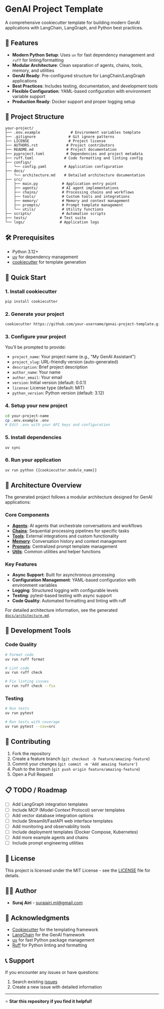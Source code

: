 # GenAI Project Template

A comprehensive cookiecutter template for building modern GenAI applications with LangChain, LangGraph, and Python best practices.

## 🚀 Features

- **Modern Python Setup**: Uses `uv` for fast dependency management and `ruff` for linting/formatting
- **Modular Architecture**: Clean separation of agents, chains, tools, memory, and utilities
- **GenAI Ready**: Pre-configured structure for LangChain/LangGraph applications
- **Best Practices**: Includes testing, documentation, and development tools
- **Flexible Configuration**: YAML-based configuration with environment variable support
- **Production Ready**: Docker support and proper logging setup

## 📁 Project Structure

```
your-project/
├── .env.example              # Environment variables template
├── .gitignore               # Git ignore patterns
├── LICENSE                  # Project license
├── AUTHORS.rst             # Project contributors
├── README.md               # Project documentation
├── pyproject.toml          # Dependencies and project metadata
├── ruff.toml              # Code formatting and linting config
├── configs/
│   └── config.yaml        # Application configuration
├── docs/
│   └── architecture.md    # Detailed architecture documentation
├── src/
│   ├── main.py           # Application entry point
│   ├── agents/           # AI agent implementations
│   ├── chains/           # Processing chains and workflows
│   ├── tools/            # Custom tools and integrations
│   ├── memory/           # Memory and context management
│   ├── prompts/          # Prompt template management
│   └── utils/            # Utility functions
├── scripts/              # Automation scripts
├── tests/               # Test suite
└── logs/                # Application logs
```

## 🛠 Prerequisites

- Python 3.12+
- [uv](https://github.com/astral-sh/uv) for dependency management
- [cookiecutter](https://github.com/cookiecutter/cookiecutter) for template generation

## 🚀 Quick Start

### 1. Install cookiecutter

```bash
pip install cookiecutter
```

### 2. Generate your project

```bash
cookiecutter https://github.com/your-username/genai-project-template.git
```

### 3. Configure your project

You'll be prompted to provide:
- `project_name`: Your project name (e.g., "My GenAI Assistant")
- `project_slug`: URL-friendly version (auto-generated)
- `description`: Brief project description
- `author_name`: Your name
- `author_email`: Your email
- `version`: Initial version (default: 0.0.1)
- `license`: License type (default: MIT)
- `python_version`: Python version (default: 3.12)

### 4. Setup your new project

```bash
cd your-project-name
cp .env.example .env
# Edit .env with your API keys and configuration
```

### 5. Install dependencies

```bash
uv sync
```

### 6. Run your application

```bash
uv run python {{cookiecutter.module_name}}
```

## 📖 Architecture Overview

The generated project follows a modular architecture designed for GenAI applications:

### Core Components

- [**Agents**]({{cookiecutter.project_slug}}/src/{{cookiecutter.module_name}}/agents/): AI agents that orchestrate conversations and workflows
- [**Chains**]({{cookiecutter.project_slug}}/src/{{cookiecutter.module_name}}/chains/): Sequential processing pipelines for specific tasks
- [**Tools**]({{cookiecutter.project_slug}}/src/{{cookiecutter.module_name}}/tools/): External integrations and custom functionality
- [**Memory**]({{cookiecutter.project_slug}}/src/{{cookiecutter.module_name}}/memory/): Conversation history and context management
- [**Prompts**]({{cookiecutter.project_slug}}/src/{{cookiecutter.module_name}}/prompts/): Centralized prompt template management
- [**Utils**]({{cookiecutter.project_slug}}/src/{{cookiecutter.module_name}}/utils/): Common utilities and helper functions

### Key Features

- **Async Support**: Built for asynchronous processing
- **Configuration Management**: YAML-based configuration with environment variables
- **Logging**: Structured logging with configurable levels
- **Testing**: pytest-based testing with async support
- **Code Quality**: Automated formatting and linting with ruff

For detailed architecture information, see the generated [`docs/architecture.md`]({{cookiecutter.project_slug}}/docs/architecture.md).

## 🔧 Development Tools

### Code Quality

```bash
# Format code
uv run ruff format

# Lint code
uv run ruff check

# Fix linting issues
uv run ruff check --fix
```

### Testing

```bash
# Run tests
uv run pytest

# Run tests with coverage
uv run pytest --cov=src
```

## 🤝 Contributing

1. Fork the repository
2. Create a feature branch (`git checkout -b feature/amazing-feature`)
3. Commit your changes (`git commit -m 'Add amazing feature'`)
4. Push to the branch (`git push origin feature/amazing-feature`)
5. Open a Pull Request

## 📋 TODO / Roadmap

- [ ] Add LangGraph integration templates
- [ ] Include MCP (Model Context Protocol) server templates
- [ ] Add vector database integration options
- [ ] Include Streamlit/FastAPI web interface templates
- [ ] Add monitoring and observability tools
- [ ] Include deployment templates (Docker Compose, Kubernetes)
- [ ] Add more example agents and chains
- [ ] Include prompt engineering utilities

## 📄 License

This project is licensed under the MIT License - see the [LICENSE](LICENSE) file for details.

## 👨‍💻 Author

- **Suraj Airi** - [surajairi.ml@gmail.com](mailto:surajairi.ml@gmail.com)

## 🙏 Acknowledgments

- [Cookiecutter](https://github.com/cookiecutter/cookiecutter) for the templating framework
- [LangChain](https://github.com/langchain-ai/langchain) for the GenAI framework
- [uv](https://github.com/astral-sh/uv) for fast Python package management
- [Ruff](https://github.com/astral-sh/ruff) for Python linting and formatting

## 📞 Support

If you encounter any issues or have questions:

1. Search existing [issues](https://github.com/SurajAiri/genai-project-template/issues)
2. Create a new issue with detailed information

---

⭐ **Star this repository if you find it helpful!**
